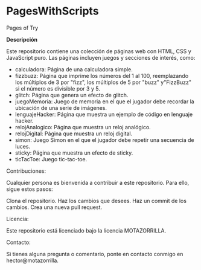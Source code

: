 # PagesWithScripts
Pages of Try

**Descripción**

Este repositorio contiene una colección de páginas web con HTML, CSS y JavaScript puro. Las páginas incluyen juegos y secciones de interés, como:

* calculadora: Página de una calculadora simple.
* fizzbuzz: Página que imprime los números del 1 al 100, reemplazando los múltiplos de 3 por "fizz", los múltiplos de 5 por "buzz" y"FizzBuzz" si el número es divisible por 3 y 5.
* glitch: Página que genera un efecto de glitch.
* juegoMemoria: Juego de memoria en el que el jugador debe recordar la ubicación de una serie de imágenes.
* lenguajeHacker: Página que muestra un ejemplo de código en lenguaje hacker.
* relojAnalogico: Página que muestra un reloj analógico.
* relojDigital: Página que muestra un reloj digital.
* simon: Juego Simon en el que el jugador debe repetir una secuencia de luces.
* sticky: Página que muestra un efecto de sticky.
* ticTacToe: Juego tic-tac-toe.

Contribuciones:

Cualquier persona es bienvenida a contribuir a este repositorio. Para ello, sigue estos pasos:

Clona el repositorio.
Haz los cambios que desees.
Haz un commit de los cambios.
Crea una nueva pull request.

Licencia:

Este repositorio está licenciado bajo la licencia MOTAZORRILLA.

Contacto:

Si tienes alguna pregunta o comentario, ponte en contacto conmigo en hector@motazorrilla.
